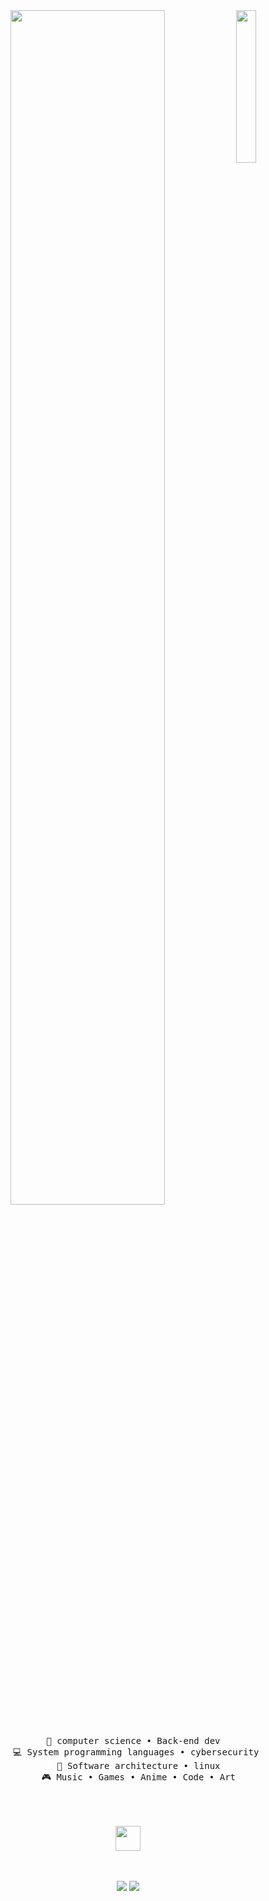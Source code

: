 <div align="center">
<img src="https://github.com/1rexhan.png" width="25%" align="right" />
<img src="https://readme-typing-svg.demolab.com?font=Inconsolata&weight=500&size=50&duration=4000&pause=300&color=A7A459&center=true&vCenter=true&multiline=true&repeat=false&random=false&width=1300&height=140&lines=Hello+hello;I'm+Rehan%2C+a+tech+goblin+and+magical+boy+wannabe+%E2%9C%A9" width="70%" />
<br><br>
<pre>
    💼 computer science • Back-end dev  
    💻 System programming languages • cybersecurity 
    📖 Software architecture • linux
    🎮 Music • Games • Anime • Code • Art
    
</pre>
<br><br>
<img src="https://raw.githubusercontent.com/innng/innng/master/assets/kyubey.gif" height="40" />
<br><br><br>
    
[![](https://img.shields.io/badge/linkedin-0a66c2)](http://linkedin.com/in/rehan-sayyed-6665b0260)
[![](https://img.shields.io/badge/instagram-6364ff)](https://www.instagram.com/1rexhan/)

</div>
